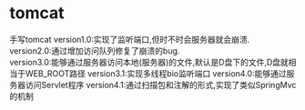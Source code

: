 # tomcat
手写tomcat
version1.0:实现了监听端口,但时不时会服务器就会崩溃.<br>
version2.0:通过增加访问队列修复了崩溃的bug.<br>
version3.0:能够通过服务器访问本地(服务器)的文件,默认是D盘下的文件,D盘就相当于WEB_ROOT路径
version3.1:实现多线程bio监听端口
version4.0:能够通过服务器访问Servlet程序
version4.1:通过扫描包和注解的形式,实现了类似SpringMvc的机制